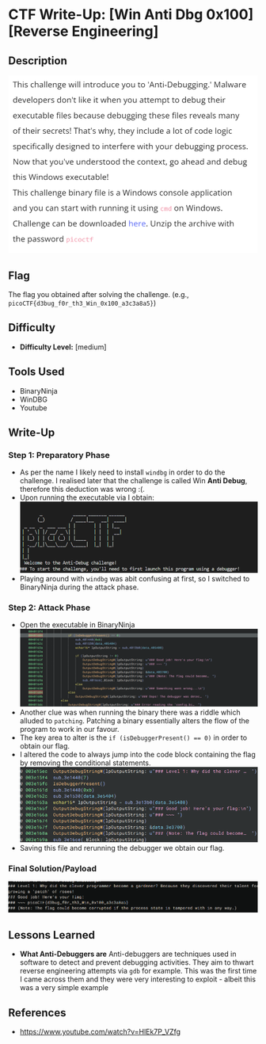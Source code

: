 # CTF Write-Up: [Win Anti Dbg 0x100][Reverse Engineering]

## Description
![alt text](images/image.png)
## Flag
The flag you obtained after solving the challenge. (e.g., `picoCTF{d3bug_f0r_th3_Win_0x100_a3c3a8a5}`)

## Difficulty
- **Difficulty Level:** [medium]

## Tools Used
- BinaryNinja
- WinDBG
- Youtube

## Write-Up

### Step 1: Preparatory Phase
- As per the name I likely need to install `windbg` in order to do the challenge. I realised later that the challenge is called Win **Anti Debug**, therefore this deduction was wrong :(.
- Upon running the executable via I obtain: 
![alt text](images/image-1.png)
- Playing around with `windbg` was abit confusing at first, so I switched to BinaryNinja during the attack phase.

### Step 2: Attack Phase
- Open the executable in BinaryNinja
![alt text](images/image-3.png)
- Another clue was when running the binary there was a riddle which alluded to `patching`. Patching a binary essentially alters the flow of the program to work in our favour. 
- The key area to alter is the `if (isDebuggerPresent() == 0)` in order to obtain our flag.
- I altered the code to always jump into the code block containing the flag by removing the conditional statements.
![alt text](images/image-6.png)
- Saving this file and rerunning the debugger we obtain our flag.


### Final Solution/Payload
![alt text](images/image-7.png)


## Lessons Learned
- **What Anti-Debuggers are**
Anti-debuggers are techniques used in software to detect and prevent debugging activities. They aim to thwart reverse engineering attempts via `gdb` for example. This was the first time I came across them and they were very interesting to exploit - albeit this was a very simple example


## References
- https://www.youtube.com/watch?v=HlEk7P_VZfg

